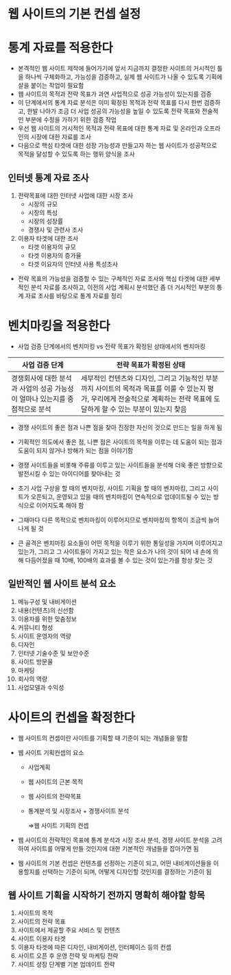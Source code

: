 # 웹 사이트의 기본 컨셉 설정

# 통계 자료를 적용한다

- 본격적인 웹 사이트 제작에 들어가기에 앞서 지금까지 결정한 사이트의 거시적인 틀을 하나씩 구체화하고, 가능성을 검증하고, 실제 웹 사이트가 나올 수 있도록 기획에 살을 붙이는 작업이 필요함
- 웹 사이트의 목적과 전략 목표가 과연 사업적으로 성공 가능성이 있는지를 검증
- 이 단계에서의 통계 자료 분석은 이미 확정된 목적과 전략 목표를 다시 한번 검증하고, 한발 나아가 조금 더 사업 성공의 가능성을 높일 수 있도록 전략 목표와 전술적인 부분에 수정을 가하기 위한 검증 작업
- 우선 웹 사이트의 거시적인 목적과 전략 목표에 대한 통계 자료 및 온라인과 오프라인의 시장에 대한 자료를 조사
- 다음으로 핵심 타겟에 대한 성장 가능성과 만들고자 하는 웹 사이트가 성공적으로 목적을 달성할 수 있도록 하는 행위 양식을 조사

## 인터넷 통계 자료 조사

1. 전략목표에 대한 인터넷 사업에 대한 시장 조사
    - 시장의 규모
    - 시장의 특성
    - 시장의 성장률
    - 경쟁사 및 관련사 조사
2. 이용자 타겟에 대한 조사
    - 타겟 이용자의 규모
    - 타겟 이용자의 증가율
    - 타겟 이요자의 인터넷 사용 특성조사

- 전략 목표의 가능성을 검증할 수 있는 구체적인 자료 조사와 핵심 타겟에 대한 세부적인 분석 자료를 조사하고, 이전의 사업 계획시 분석했던 좀 더 거시적인 부분의 통계 자료 조사를 바탕으로 통계 자료를 정리

# 벤치마킹을 적용한다

- 사업 검증 단계에서의 벤치마킹 vs 전략 목표가 확정된 상태에서의 벤치마킹

| 사업 검증 단계 | 전략 목표가 확정된 상태 |
| --- | --- |
| 경쟁회사에 대한 분석과 사업의 성공 가능성이 얼마나 있는지를 중점적으로 분석 | 세부적인 컨텐츠와 디자인, 그리고 기능적인 부분까지 사이트의 목적과 목표를 이룰 수 있는지 평가, 우리에게 전술적으로 계획하는 전략 목표에 도달하게 할 수 있는 부분이 있는지 찾음 |
- 경쟁 사이트의 좋은 점과 나쁜 점을 찾아 진정한 자신의 것으로 만드는 일을 하게 됨
- 기획적인 의도에서 좋은 점, 나쁜 점은 사이트의 목적을 이루는 데 도움이 되는 점과 도움이 되지 않거나 방해가 되는 점을 이야기함
- 경쟁 사이트들을 비롯해 주류를 이루고 있는 사이트들을 분석해 더욱 좋은 방향으로 발전시킬 수 있는 아이디어를 찾아내는 것

- 초기 사업 구상을 할 때의 벤치마킹, 사이트 기획을 할 때의 벤치마킹, 그리고 사이트가 오픈되고, 운영되고 있을 때의 벤치마킹이 연속적으로 업데이트될 수 있는 방식으로 이어지도록 해야 함
- 그때마다 다른 목적으로 벤치마킹이 이루어지므로 벤치마킹의 항목이 조금씩 늘어나게 될 것
- 큰 골격은 벤치마킹 요소들이 어떤 목적을 이루기 위한 통일성을 가지며 이루어지고 있는가, 그리고 그 사이트들이 가지고 있는 작은 요소가 나의 것이 되어 내 손에 의해 다듬어졌을 때 10배, 100배의 효과를 볼 수 있는 것이 있는가를 항상 찾는 것

## 일반적인 웹 사이트 분석 요소

1. 메뉴구성 및 내비게이션
2. 내용(컨텐츠)의 신선함
3. 이용자를 위한 맞춤정보
4. 커뮤니티 형성
5. 사이트 운영자의 역량
6. 디자인
7. 인터넷 기술수준 및 보안수준
8. 사이트 방문율
9. 마케팅
10. 회사의 역량
11. 사업모델과 수익성

# 사이트의 컨셉을 확정한다

- 웹 사이트의 컨셉이란 사이트를 기획할 때 기준이 되는 개념들을 말함
- 웹 사이트 기획컨셉의 요소
    - 사업계획
    - 웹 사이트의 근본 목적
    - 웹 사이트의 전략목표
    - 통계분석 및 시장조사 + 경쟁사이트 분석
        
        ⇒웹 사이트 기획의 컨셉
        

- 웹 사이트의 전략적인 목표에 통계 분석과 시장 조사 분석, 경쟁 사이트 분석을 고려하여 사이트를 어떻게 만들 것인지에 대한 기본적인 개념들을 잡아가면 됨
- 웹 사이트의 기본 컨셉은 컨텐츠를 선정하는 기준이 되고, 어떤 내비게이션들을 이용할지를 선택하는 기준이 되며, 어떻게 디자인할 것인지를 결정하는 기준이 됨

## 웹 사이트 기획을 시작하기 전까지 명확히 해야할 항목

1. 사이트의 목적
2. 사이트의 전략 목표
3. 사이트에서 제공할 주요 서비스 및 컨텐츠
4. 사이트 이용자 타겟
5. 이용자 타겟에 따른 디자인, 내비게이션, 인터페이스 등의 컨셉
6. 사이트 오픈 후 운영 전략 및 마케팅 전략
7. 사이트 성장 단계별 기본 업데이트 전략